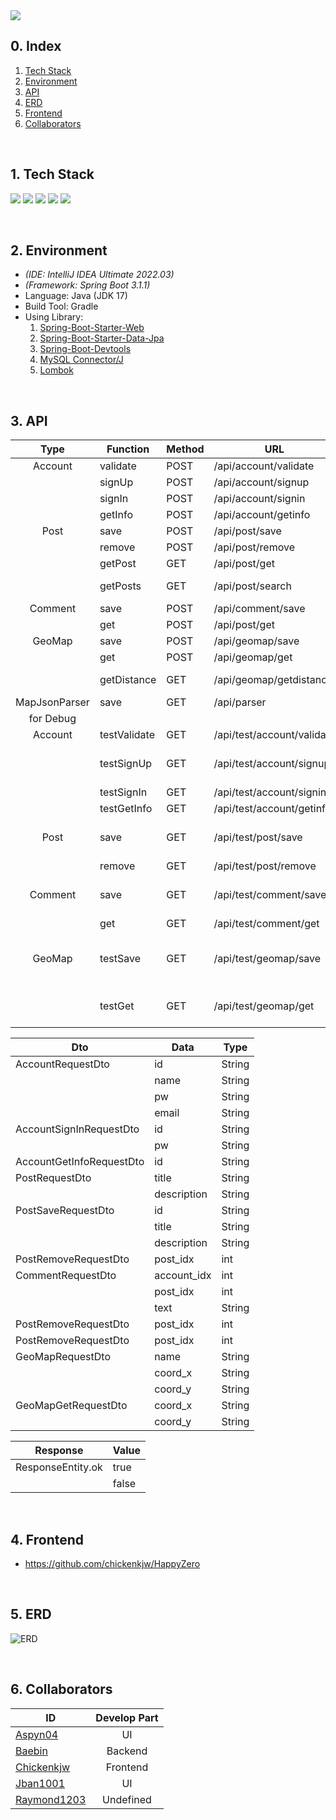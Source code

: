 <img src="https://capsule-render.vercel.app/api?type=waving&color=ffa500&height=300&section=header&text=Localhost:%20Inha&fontSize=90" />

## 0. Index
1. [Tech Stack](#1-tech-stack)
2. [Environment](#2-environment)
3. [API](#3-api)
4. [ERD](#4-erd)
5. [Frontend](#5-frontend)
6. [Collaborators](#6-collaborators)

</br>

## 1. Tech Stack
<img src="https://img.shields.io/badge/HTML-E34F26?style=for-the-badge&logo=HTML5&logoColor=white"> <img src="https://img.shields.io/badge/CSS-1572B6?style=for-the-badge&logo=CSS3&logoColor=white"> <img src="https://img.shields.io/badge/Javascript-F7DF1E?style=for-the-badge&logo=Javascript&logoColor=black"> <img src="https://img.shields.io/badge/Blazor-512BD4?style=for-the-badge&logo=Blazor&logoColor=white"> <img src="https://img.shields.io/badge/SpringBoot-6DB33F?style=for-the-badge&logo=SpringBoot&logoColor=white">

</br>

## 2. Environment

- *(IDE: IntelliJ IDEA Ultimate 2022.03)*
- *(Framework: Spring Boot 3.1.1)*
- Language: Java (JDK 17)
- Build Tool: Gradle
- Using Library:
  1. [Spring-Boot-Starter-Web](https://mvnrepository.com/artifact/org.springframework.boot/spring-boot-starter-web)
  2. [Spring-Boot-Starter-Data-Jpa](https://mvnrepository.com/artifact/org.springframework.boot/spring-boot-starter-data-jpa)
  3. [Spring-Boot-Devtools](https://mvnrepository.com/artifact/org.springframework.boot/spring-boot-devtools)
  4. [MySQL Connector/J](https://mvnrepository.com/artifact/com.mysql/mysql-connector-j)
  5. [Lombok](https://mvnrepository.com/artifact/org.projectlombok/lombok)

</br>

## 3. API

| Type | Function | Method | URL | Parameter | Dto | Return |
| :---: | --- | --- | --- | --- | --- | --- |
| Account | validate | POST | /api/account/validate | | AccountRequestDto | ResponseEntity.ok |
| | signUp | POST | /api/account/signup | | AccountRequestDto | ResponseEntity.ok |
| | signIn | POST | /api/account/signin | | AccountSignInRequestDto | ResponseEntity.ok |
| | getInfo | POST | /api/account/getinfo | | AccountGetInfoRequestDto | Json |
| Post | save | POST | /api/post/save | | PostSaveRequestDto | ResponseEntity.ok |
| | remove | POST | /api/post/remove | | PostRemoveRequestDto | ResponseEntity.ok |
| | getPost | GET | /api/post/get | ?id={id} | | Json |
| | getPosts | GET | /api/post/search | ?page={page}&size={size} | | Json |
| Comment | save | POST | /api/comment/save | | CommentRequestDto | ResponseEntity.ok |
| | get | POST | /api/post/get | | CommentRequestDto | Json |
| GeoMap | save | POST | /api/geomap/save | | GeoMapRequestDto | String |
| | get | POST | /api/geomap/get | | GeoMapGetRequestDto | Json |
| | getDistance | GET | /api/geomap/getdistance | ?x1={x1}&y1={y1}&x2={x2}&y2={y2} | | Double |
| MapJsonParser | save | GET | /api/parser | | | String |
| for Debug | | | | | | |
| Account | testValidate | GET | /api/test/account/validate | ?id={id} | | ResponseEntity.ok |
| | testSignUp | GET | /api/test/account/signup | ?id={id}&name={name}&pw={pw}&email={email} | | ResponseEntity.ok |
| | testSignIn | GET | /api/test/account/signin | ?id={id}&pw={pw} | | ResponseEntity.ok |
| | testGetInfo | GET | /api/test/account/getinfo | ?id={id} | | Json |
| Post | save | GET | /api/test/post/save | ?id={id}&title={title}&description={description} | | Json |
| | remove | GET | /api/test/post/remove | ?post_idx={post_idx} | | ResponseEntity.ok |
| Comment | save | GET | /api/test/comment/save | ?account_idx={account_idx}&post_idx={post_idx}&text={text} | | Json |
| | get | GET | /api/test/comment/get | ?post_idx={post_idx} | | Json |
| GeoMap | testSave | GET | /api/test/geomap/save | ?name={name}&coord_x={coord_x}&coord_y={coord_y} | | String |
| | testGet | GET | /api/test/geomap/get | ?coord_x={coord_x}&coord_y={coord_y} | | Json |

| Dto | Data | Type |
| --- | --- | --- |
| AccountRequestDto | id | String |
| | name | String |
| | pw | String |
| | email | String |
| AccountSignInRequestDto | id | String |
| | pw | String |
| AccountGetInfoRequestDto | id | String |
| PostRequestDto | title | String |
| | description | String |
| PostSaveRequestDto | id | String |
| | title | String |
| | description | String |
| PostRemoveRequestDto | post_idx | int |
| CommentRequestDto | account_idx | int |
| | post_idx | int |
| | text | String |
| PostRemoveRequestDto | post_idx | int |
| PostRemoveRequestDto | post_idx | int |
| GeoMapRequestDto | name | String |
| | coord_x | String |
| | coord_y | String |
| GeoMapGetRequestDto | coord_x | String |
| | coord_y | String |

| Response | Value |
| --- | --- |
| ResponseEntity.ok | true |
| | false |

</br>

## 4. Frontend
- https://github.com/chickenkjw/HappyZero

</br>

## 5. ERD
![ERD](https://github.com/Baebin/LocalhostInha_backend/assets/63220297/f51d8b4a-1510-4c8b-a9cf-a568e7aaecd4)

</br>

## 6. Collaborators
| ID | Develop Part |
| --- | :---: |
| [Aspyn04](https://github.com/Aspyn04) | UI |
| [Baebin](https://github.com/Baebin) | Backend |
| [Chickenkjw](https://github.com/Chickenkjw) | Frontend |
| [Jban1001](https://github.com/Jban1001) | UI |
| [Raymond1203](https://github.com/Raymond1203) | Undefined |
